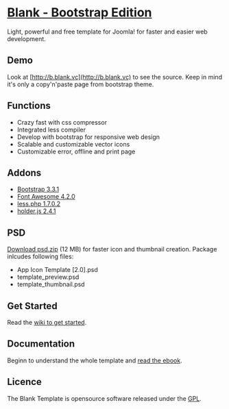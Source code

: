 # [Blank - Bootstrap Edition](http://blank.vc)

Light, powerful and free template for Joomla!
for faster and easier web development.

## Demo

Look at [http://b.blank.vc](http://b.blank.vc) to see the source. Keep in mind it's only a copy'n'paste page from bootstrap theme.

## Functions

* Crazy fast with css compressor
* Integrated less compiler
* Develop with bootstrap for responsive web design
* Scalable and customizable vector icons
* Customizable error, offline and print page

## Addons 

* [Bootstrap 3.3.1](http://getbootstrap.com/)
* [Font Awesome 4.2.0](https://fortawesome.github.io/Font-Awesome/)
* [less.php 1.7.0.2](https://github.com/oyejorge/less.php)
* [holder.js 2.4.1](http://imsky.github.io/holder/)

## PSD

[Download psd.zip](http://itr.im/psd) (12 MB) for faster icon and thumbnail creation. Package inlcudes following files:

* App Icon Template [2.0].psd
* template_preview.psd
* template_thumbnail.psd

## Get Started

Read the [wiki to get started](https://github.com/Bloggerschmidt/Blank-Template/wiki/Getting-started).

## Documentation

Beginn to understand the whole template and [read the ebook](http://blank.vc/ebook.html).

## Licence

The Blank Template is opensource software released under the [GPL](http://www.gnu.org/licenses/gpl-2.0.txt).
